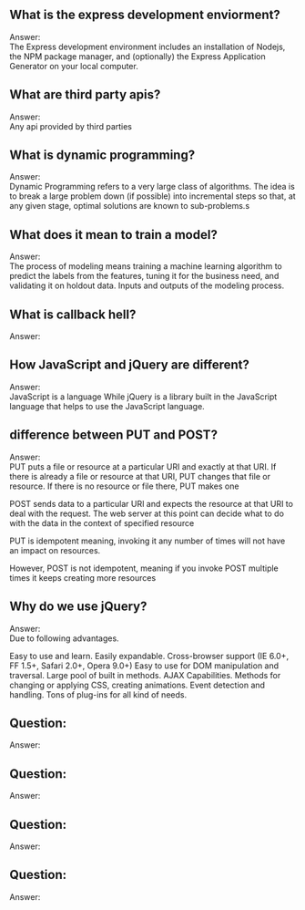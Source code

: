 ## What is the express development enviorment?
Answer:   
The Express development environment includes an installation of Nodejs, the NPM package manager, and (optionally) the Express Application Generator on your local computer.

## What are third party apis?
Answer:   
Any api provided by third parties

## What is dynamic programming?
Answer:   
Dynamic Programming refers to a very large class of algorithms. The idea is to break a large problem down (if possible) into incremental steps so that, at any given stage, optimal solutions are known to sub-problems.s

## What does it mean to train a model?
Answer:   
The process of modeling means training a machine learning algorithm to predict the labels from the features, tuning it for the business need, and validating it on holdout data. Inputs and outputs of the modeling process.

## What is callback hell?
Answer:   


## How JavaScript and jQuery are different?
Answer:   
JavaScript is a language While jQuery is a library built in the JavaScript language that helps to use the JavaScript language.

## difference between PUT and POST?
Answer:   
PUT puts a file or resource at a particular URI and exactly at that URI. If there is already a file or resource at that URI, PUT changes that file or resource. If there is no resource or file there, PUT makes one

POST sends data to a particular URI and expects the resource at that URI to deal with the request. The web server at this point can decide what to do with the data in the context of specified resource

PUT is idempotent meaning, invoking it any number of times will not have an impact on resources.

However, POST is not idempotent, meaning if you invoke POST multiple times it keeps creating more resources

## Why do we use jQuery?
Answer:   
Due to following advantages.

Easy to use and learn.
Easily expandable.
Cross-browser support (IE 6.0+, FF 1.5+, Safari 2.0+, Opera 9.0+)
Easy to use for DOM manipulation and traversal.
Large pool of built in methods.
AJAX Capabilities.
Methods for changing or applying CSS, creating animations.
Event detection and handling.
Tons of plug-ins for all kind of needs.

## Question:
Answer:   


## Question:
Answer:   


## Question:
Answer:   


## Question:
Answer:   
